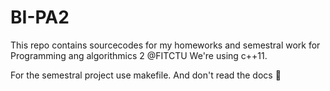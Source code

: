 # BI-PA2
This repo contains sourcecodes for my homeworks and semestral work
for Programming ang algorithmics 2 @FITCTU
We're using c++11.

For the semestral project use makefile. And don't read the docs :pig:

